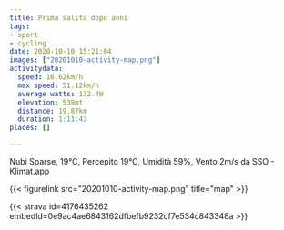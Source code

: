 ```yaml
---
title: Prima salita dopo anni
tags:
- sport
- cycling
date: 2020-10-10 15:21:04
images: ["20201010-activity-map.png"]
activitydata:
  speed: 16.62km/h
  max speed: 51.12km/h
  average watts: 132.4W
  elevation: 538mt
  distance: 19.87km
  duration: 1:11:43
places: []

---
```


Nubi Sparse, 19°C, Percepito 19°C, Umidità 59%, Vento 2m/s da SSO - Klimat.app



{{< figurelink src="20201010-activity-map.png" title="map" >}}


{{< strava id=4176435262 embedId=0e9ac4ae6843162dfbefb9232cf7e534c843348a >}}
